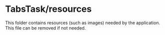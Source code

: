 # TabsTask/resources

This folder contains resources (such as images) needed by the application. This file can
be removed if not needed.
